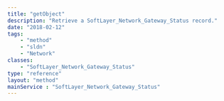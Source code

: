 ```yaml
---
title: "getObject"
description: "Retrieve a SoftLayer_Network_Gateway_Status record."
date: "2018-02-12"
tags:
    - "method"
    - "sldn"
    - "Network"
classes:
    - "SoftLayer_Network_Gateway_Status"
type: "reference"
layout: "method"
mainService : "SoftLayer_Network_Gateway_Status"
---
```

